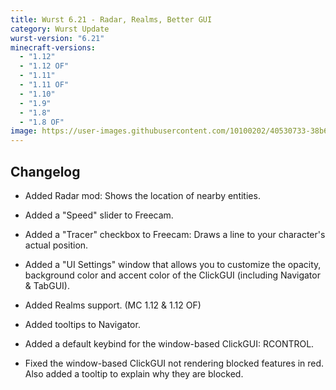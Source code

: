 ```yaml
---
title: Wurst 6.21 - Radar, Realms, Better GUI
category: Wurst Update
wurst-version: "6.21"
minecraft-versions:
  - "1.12"
  - "1.12 OF"
  - "1.11"
  - "1.11 OF"
  - "1.10"
  - "1.9"
  - "1.8"
  - "1.8 OF"
image: https://user-images.githubusercontent.com/10100202/40530733-38b629f8-5ffa-11e8-9617-30b163ed7131.jpg
---
```

## Changelog

- Added Radar mod: Shows the location of nearby entities.

- Added a "Speed" slider to Freecam.

- Added a "Tracer" checkbox to Freecam: Draws a line to your character's actual position.

- Added a "UI Settings" window that allows you to customize the opacity, background color and accent color of the ClickGUI (including Navigator & TabGUI).

- Added Realms support. (MC 1.12 & 1.12 OF)

- Added tooltips to Navigator.

- Added a default keybind for the window-based ClickGUI: RCONTROL.

- Fixed the window-based ClickGUI not rendering blocked features in red. Also added a tooltip to explain why they are blocked.
